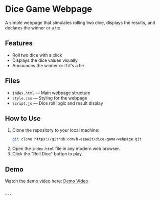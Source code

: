 
# Dice Game Webpage

A simple webpage that simulates rolling two dice, displays the results, and declares the winner or a tie.

## Features
- Roll two dice with a click
- Displays the dice values visually
- Announces the winner or if it's a tie

## Files
- `index.html` — Main webpage structure
- `style.css` — Styling for the webpage
- `script.js` — Dice roll logic and result display

## How to Use
1. Clone the repository to your local machine:
   ```bash
   git clone https://github.com/b-ezawit/dice-game-webpage.git
   ```
2. Open the `index.html` file in any modern web browser.
3. Click the "Roll Dice" button to play.

## Demo
Watch the demo video here: [Demo Video](https://www.awesomescreenshot.com/video/45707252?key=dcba1931f5b50d4a8baf563e49b53384)



```

---
